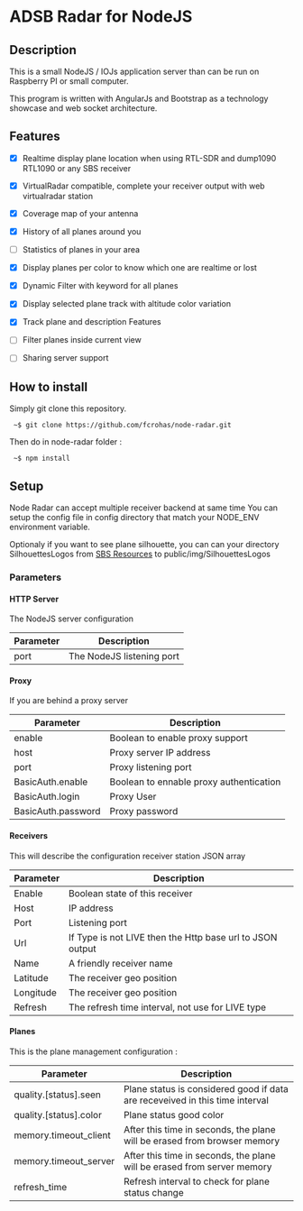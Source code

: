 # ADSB Radar for NodeJS

## Description

This is a small NodeJS / IOJs application server than can be run on Raspberry PI or small computer.

This program is written with AngularJs and Bootstrap as a technology showcase and web socket architecture.

## Features

- [x] Realtime display plane location when using RTL-SDR and dump1090 RTL1090 or any SBS receiver
- [x] VirtualRadar compatible, complete your receiver output with web virtualradar station
- [x] Coverage map of your antenna
- [x] History of all planes around you
- [ ] Statistics of planes in your area
- [x] Display planes per color to know which one are realtime or lost
- [x] Dynamic Filter with keyword for all planes
- [x] Display selected plane track with altitude color variation
- [x] Track plane and description Features
- [ ] Filter planes inside current view
- [ ] Sharing server support


## How to install

Simply git clone this repository.

<pre><code> ~$ git clone https://github.com/fcrohas/node-radar.git </pre></code>

Then do in node-radar folder :

<pre><code> ~$ npm install </pre></code>

## Setup

Node Radar can accept multiple receiver backend at same time
You can setup the config file in config directory that match your NODE_ENV environment variable.

Optionaly if you want to see plane silhouette, you can can your directory SilhouettesLogos from [SBS Resources](http://www.kinetic.co.uk/resourcesdownloads.php) to public/img/SilhouettesLogos

### Parameters

#### HTTP Server

The NodeJS server configuration

| Parameter | Description |
|---|---|
| port | The NodeJS listening port |


#### Proxy

If you are behind a proxy server

| Parameter | Description |
|---|---|
| enable | Boolean to enable proxy support |
| host | Proxy server IP address |
| port | Proxy listening port |
| BasicAuth.enable | Boolean to ennable proxy authentication |
| BasicAuth.login | Proxy User |
| BasicAuth.password | Proxy password |


#### Receivers

This will describe the configuration receiver station JSON array

| Parameter | Description |
|---|---|
| Enable | Boolean state of this receiver |
| Host | IP address |
| Port | Listening port |
| Url | If Type is not LIVE then the Http base url to JSON output |
| Name | A friendly receiver name |
| Latitude | The receiver geo position |
| Longitude | The receiver geo position |
| Refresh | The refresh time interval, not use for LIVE type |

#### Planes

This is the plane management configuration :

| Parameter | Description |
|---|---|
| quality.[status].seen | Plane status is considered good if data are receveived in this time interval |
| quality.[status].color | Plane status good color |
| memory.timeout_client | After this time in seconds, the plane will be erased from browser memory |
| memory.timeout_server| After this time in seconds, the plane will be erased from server memory |
| refresh_time | Refresh interval to check for plane status change |
